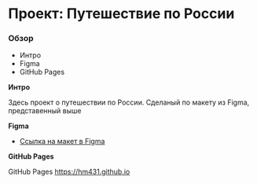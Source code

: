 # Проект: Путешествие по России

### Обзор
* Интро
* Figma
* GitHub Pages

**Интро**

Здесь проект о путешествии по России.
Сделаный по макету из Figma, представенный выше 

**Figma**

* [Ссылка на макет в Figma](https://www.figma.com/file/5S2WSbEFL6awjVWJ0NWL8Q/Sprint-3_-Russia-_-desktop-mobile?node-id=28503%3A0)

**GitHub Pages**

GitHub Pages 
https://hm431.github.io
